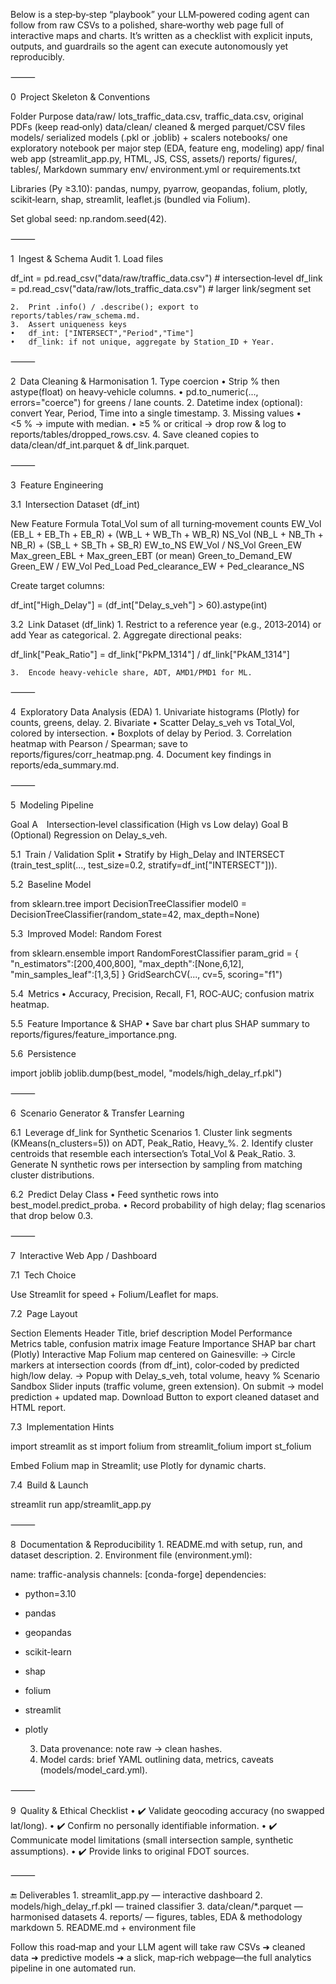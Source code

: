 Below is a step‑by‑step “playbook” your LLM‑powered coding agent can follow from raw CSVs to a polished, share‑worthy web page full of interactive maps and charts.
It’s written as a checklist with explicit inputs, outputs, and guardrails so the agent can execute autonomously yet reproducibly.

⸻

0 Project Skeleton & Conventions

Folder	Purpose
data/raw/	lots_traffic_data.csv, traffic_data.csv, original PDFs (keep read‑only)
data/clean/	cleaned & merged parquet/CSV files
models/	serialized models (.pkl or .joblib) + scalers
notebooks/	one exploratory notebook per major step (EDA, feature eng, modeling)
app/	final web app (streamlit_app.py, HTML, JS, CSS, assets/)
reports/	figures/, tables/, Markdown summary
env/	environment.yml or requirements.txt

Libraries (Py ≥3.10): pandas, numpy, pyarrow, geopandas, folium, plotly, scikit‑learn, shap, streamlit, leaflet.js (bundled via Folium).

Set global seed: np.random.seed(42).

⸻

1 Ingest & Schema Audit
	1.	Load files

df_int = pd.read_csv("data/raw/traffic_data.csv")        # intersection‑level
df_link = pd.read_csv("data/raw/lots_traffic_data.csv")  # larger link/segment set


	2.	Print .info() / .describe(); export to reports/tables/raw_schema.md.
	3.	Assert uniqueness keys
	•	df_int: ["INTERSECT","Period","Time"]
	•	df_link: if not unique, aggregate by Station_ID + Year.

⸻

2 Data Cleaning & Harmonisation
	1.	Type coercion
	•	Strip % then astype(float) on heavy‑vehicle columns.
	•	pd.to_numeric(..., errors="coerce") for greens / lane counts.
	2.	Datetime index (optional): convert Year, Period, Time into a single timestamp.
	3.	Missing values
	•	<5 % → impute with median.
	•	≥5 % or critical → drop row & log to reports/tables/dropped_rows.csv.
	4.	Save cleaned copies to data/clean/df_int.parquet & df_link.parquet.

⸻

3 Feature Engineering

3.1 Intersection Dataset (df_int)

New Feature	Formula
Total_Vol	sum of all turning‑movement counts
EW_Vol	(EB_L + EB_Th + EB_R) + (WB_L + WB_Th + WB_R)
NS_Vol	(NB_L + NB_Th + NB_R) + (SB_L + SB_Th + SB_R)
EW_to_NS	EW_Vol / NS_Vol
Green_EW	Max_green_EBL + Max_green_EBT (or mean)
Green_to_Demand_EW	Green_EW / EW_Vol
Ped_Load	Ped_clearance_EW + Ped_clearance_NS

Create target columns:

df_int["High_Delay"] = (df_int["Delay_s_veh"] > 60).astype(int)

3.2 Link Dataset (df_link)
	1.	Restrict to a reference year (e.g., 2013‑2014) or add Year as categorical.
	2.	Aggregate directional peaks:

df_link["Peak_Ratio"] = df_link["PkPM_1314"] / df_link["PkAM_1314"]


	3.	Encode heavy‑vehicle share, ADT, AMD1/PMD1 for ML.

⸻

4 Exploratory Data Analysis (EDA)
	1.	Univariate histograms (Plotly) for counts, greens, delay.
	2.	Bivariate
	•	Scatter Delay_s_veh vs Total_Vol, colored by intersection.
	•	Boxplots of delay by Period.
	3.	Correlation heatmap with Pearson / Spearman; save to reports/figures/corr_heatmap.png.
	4.	Document key findings in reports/eda_summary.md.

⸻

5 Modeling Pipeline

Goal A Intersection‑level classification (High vs Low delay)
Goal B (Optional) Regression on Delay_s_veh.

5.1 Train / Validation Split
	•	Stratify by High_Delay and INTERSECT (train_test_split(..., test_size=0.2, stratify=df_int["INTERSECT"])).

5.2 Baseline Model

from sklearn.tree import DecisionTreeClassifier
model0 = DecisionTreeClassifier(random_state=42, max_depth=None)

5.3 Improved Model: Random Forest

from sklearn.ensemble import RandomForestClassifier
param_grid = {
    "n_estimators":[200,400,800],
    "max_depth":[None,6,12],
    "min_samples_leaf":[1,3,5]
}
GridSearchCV(..., cv=5, scoring="f1")

5.4 Metrics
	•	Accuracy, Precision, Recall, F1, ROC‑AUC; confusion matrix heatmap.

5.5 Feature Importance & SHAP
	•	Save bar chart plus SHAP summary to reports/figures/feature_importance.png.

5.6 Persistence

import joblib
joblib.dump(best_model, "models/high_delay_rf.pkl")



⸻

6 Scenario Generator & Transfer Learning

6.1 Leverage df_link for Synthetic Scenarios
	1.	Cluster link segments (KMeans(n_clusters=5)) on ADT, Peak_Ratio, Heavy_%.
	2.	Identify cluster centroids that resemble each intersection’s Total_Vol & Peak_Ratio.
	3.	Generate N synthetic rows per intersection by sampling from matching cluster distributions.

6.2 Predict Delay Class
	•	Feed synthetic rows into best_model.predict_proba.
	•	Record probability of high delay; flag scenarios that drop below 0.3.

⸻

7 Interactive Web App / Dashboard

7.1 Tech Choice

Use Streamlit for speed + Folium/Leaflet for maps.

7.2 Page Layout

Section	Elements
Header	Title, brief description
Model Performance	Metrics table, confusion matrix image
Feature Importance	SHAP bar chart (Plotly)
Interactive Map	Folium map centered on Gainesville:
→ Circle markers at intersection coords (from df_int), color‑coded by predicted high/low delay.	
→ Popup with Delay_s_veh, total volume, heavy %	
Scenario Sandbox	Slider inputs (traffic volume, green extension). On submit → model prediction + updated map.
Download	Button to export cleaned dataset and HTML report.

7.3 Implementation Hints

import streamlit as st
import folium
from streamlit_folium import st_folium

Embed Folium map in Streamlit; use Plotly for dynamic charts.

7.4 Build & Launch

streamlit run app/streamlit_app.py



⸻

8 Documentation & Reproducibility
	1.	README.md with setup, run, and dataset description.
	2.	Environment file (environment.yml):

name: traffic-analysis
channels: [conda-forge]
dependencies:
  - python=3.10
  - pandas
  - geopandas
  - scikit-learn
  - shap
  - folium
  - streamlit
  - plotly


	3.	Data provenance: note raw → clean hashes.
	4.	Model cards: brief YAML outlining data, metrics, caveats (models/model_card.yml).

⸻

9 Quality & Ethical Checklist
	•	✔️ Validate geocoding accuracy (no swapped lat/long).
	•	✔️ Confirm no personally identifiable information.
	•	✔️ Communicate model limitations (small intersection sample, synthetic assumptions).
	•	✔️ Provide links to original FDOT sources.

⸻

🔚 Deliverables
	1.	streamlit_app.py — interactive dashboard
	2.	models/high_delay_rf.pkl — trained classifier
	3.	data/clean/*.parquet — harmonised datasets
	4.	reports/ — figures, tables, EDA & methodology markdown
	5.	README.md + environment file

Follow this road‑map and your LLM agent will take raw CSVs ➜ cleaned data ➜ predictive models ➜ a slick, map‑rich webpage—the full analytics pipeline in one automated run.